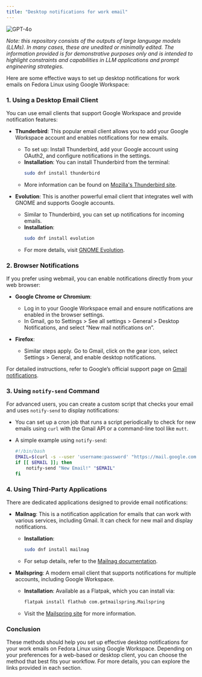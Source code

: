 ```yaml
---
title: "Desktop notifications for work email"
---
```

![GPT-4o](https://img.shields.io/badge/GPT--4o-3333FF?style=for-the-badge&logo=openai&logoColor=white)



*Note: this repository consists of the outputs of large language models (LLMs). In many cases, these are unedited or minimally edited. The information provided is for demonstrative purposes only and is intended to highlight constraints and capabilities in LLM applications and prompt engineering strategies.*


Here are some effective ways to set up desktop notifications for work emails on Fedora Linux using Google Workspace:

### 1. **Using a Desktop Email Client**
You can use email clients that support Google Workspace and provide notification features:

- **Thunderbird**: This popular email client allows you to add your Google Workspace account and enables notifications for new emails.
  - To set up: Install Thunderbird, add your Google account using OAuth2, and configure notifications in the settings.
  - **Installation**: You can install Thunderbird from the terminal:
    ```bash
    sudo dnf install thunderbird
    ```
  - More information can be found on [Mozilla's Thunderbird site](https://www.thunderbird.net/en-US/).

- **Evolution**: This is another powerful email client that integrates well with GNOME and supports Google accounts.
  - Similar to Thunderbird, you can set up notifications for incoming emails.
  - **Installation**:
    ```bash
    sudo dnf install evolution
    ```
  - For more details, visit [GNOME Evolution](https://wiki.gnome.org/Apps/Evolution).

### 2. **Browser Notifications**
If you prefer using webmail, you can enable notifications directly from your web browser:

- **Google Chrome or Chromium**: 
  - Log in to your Google Workspace email and ensure notifications are enabled in the browser settings.
  - In Gmail, go to Settings > See all settings > General > Desktop Notifications, and select “New mail notifications on”.
  
- **Firefox**: 
  - Similar steps apply. Go to Gmail, click on the gear icon, select Settings > General, and enable desktop notifications.

For detailed instructions, refer to Google’s official support page on [Gmail notifications](https://support.google.com/mail/answer/107901?hl=en).

### 3. **Using `notify-send` Command**
For advanced users, you can create a custom script that checks your email and uses `notify-send` to display notifications:

- You can set up a cron job that runs a script periodically to check for new emails using `curl` with the Gmail API or a command-line tool like `mutt`.
  
- A simple example using `notify-send`:
  ```bash
  #!/bin/bash
  EMAIL=$(curl -s --user 'username:password' "https://mail.google.com/mail/feed/atom")
  if [[ $EMAIL ]]; then
      notify-send "New Email!" "$EMAIL"
  fi
  ```

### 4. **Using Third-Party Applications**
There are dedicated applications designed to provide email notifications:

- **Mailnag**: This is a notification application for emails that can work with various services, including Gmail. It can check for new mail and display notifications.
  - **Installation**:
    ```bash
    sudo dnf install mailnag
    ```
  - For setup details, refer to the [Mailnag documentation](https://github.com/zeniko/mailnag).

- **Mailspring**: A modern email client that supports notifications for multiple accounts, including Google Workspace.
  - **Installation**: Available as a Flatpak, which you can install via:
    ```bash
    flatpak install flathub com.getmailspring.Mailspring
    ```
  - Visit the [Mailspring site](https://getmailspring.com/) for more information.

### Conclusion
These methods should help you set up effective desktop notifications for your work emails on Fedora Linux using Google Workspace. Depending on your preferences for a web-based or desktop client, you can choose the method that best fits your workflow. For more details, you can explore the links provided in each section.